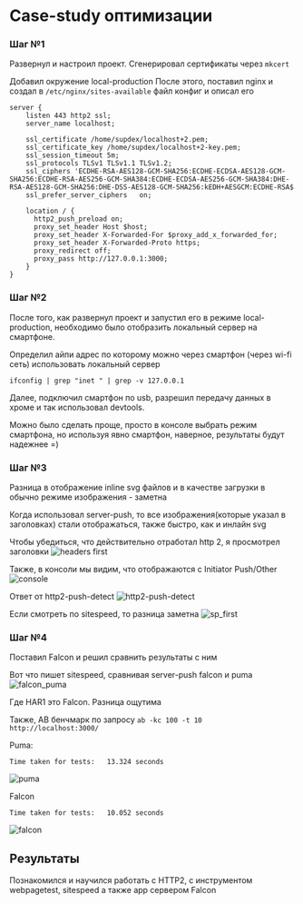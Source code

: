 # Case-study оптимизации

### Шаг №1

Развернул и настроил проект.
Сгенерировал сертификаты через `mkcert`

Добавил окружение local-production
После этого, поставил nginx и создал в
`/etc/nginx/sites-available` файл конфиг и описал его

```
server {
    listen 443 http2 ssl;
    server_name localhost;

    ssl_certificate /home/supdex/localhost+2.pem;
    ssl_certificate_key /home/supdex/localhost+2-key.pem;
    ssl_session_timeout 5m;
    ssl_protocols TLSv1 TLSv1.1 TLSv1.2;
    ssl_ciphers 'ECDHE-RSA-AES128-GCM-SHA256:ECDHE-ECDSA-AES128-GCM-SHA256:ECDHE-RSA-AES256-GCM-SHA384:ECDHE-ECDSA-AES256-GCM-SHA384:DHE-RSA-AES128-GCM-SHA256:DHE-DSS-AES128-GCM-SHA256:kEDH+AESGCM:ECDHE-RSA$
    ssl_prefer_server_ciphers   on;

    location / {
      http2_push_preload on;
      proxy_set_header Host $host;
      proxy_set_header X-Forwarded-For $proxy_add_x_forwarded_for;
      proxy_set_header X-Forwarded-Proto https;
      proxy_redirect off;
      proxy_pass http://127.0.0.1:3000;
    }
}
```

### Шаг №2

После того, как развернул проект и запустил его в режиме local-production, необходимо было отобразить локальный сервер на смартфоне.

Определил айпи адрес по которому можно через смартфон (через wi-fi сеть) использовать локальный сервер

```
ifconfig | grep "inet " | grep -v 127.0.0.1
```

Далее, подключил смартфон по usb, разрешил передачу данных в хроме и так использовал devtools.

Можно было сделать проще, просто в консоле выбрать режим смартфона, но используя явно смартфон, наверное, результаты будут надежнее =)

### Шаг №3

Разница в отображение inline svg файлов и в качестве загрузки в обычно режиме изображения - заметна

Когда использовал server-push, то все изображения(которые указал в заголовках) стали отображаться, также быстро, как и инлайн svg

Чтобы убедиться, что действительно отработал http 2, я просмотрел заголовки
![headers first](https://i.ibb.co/bzMcV1x/headers.png)

Также, в консоли мы видим, что отображаются с Initiator Push/Other
![console](https://i.ibb.co/3pZLC1G/console.jpg)

Ответ от http2-push-detect
![http2-push-detect](https://i.ibb.co/FHS1K3r/http2.jpg)

Если смотреть по sitespeed, то разница заметна
![sp_first](https://i.ibb.co/QM3mdTY/sp-first.jpg)

### Шаг №4

Поставил Falcon и решил сравнить результаты с ним

Вот что пишет sitespeed, сравнивая server-push falcon и puma
![falcon_puma](https://i.ibb.co/jr0G608/sp-second.jpg)

Где HAR1 это Falcon. Разница ощутима

Также, AB бенчмарк по запросу `ab -kc 100 -t 10 http://localhost:3000/`

Puma:

```
Time taken for tests:   13.324 seconds
```

![puma](https://i.ibb.co/9qb1WVv/puma.jpg)

Falcon

```
Time taken for tests:   10.052 seconds
```

![falcon](https://i.ibb.co/dkfxnm2/falcon.jpg)

## Результаты

Познакомился и научился работать с HTTP2, с инструментом webpagetest, sitespeed а также app сервером Falcon
